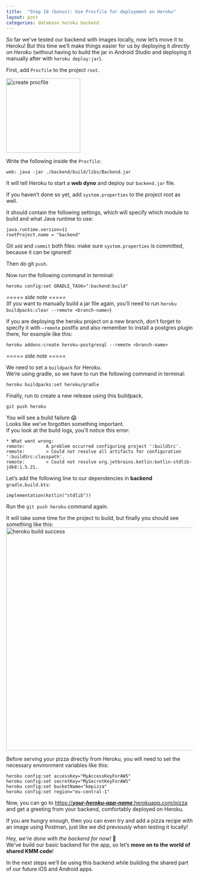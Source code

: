 ```yaml
---
title:  "Step 10 (bonus): Use Procfile for deployment on Heroku" 
layout: post
categories: database heroku backend
--- 
```

 
So far we've tested our backend with images locally, now let’s move it to Heroku! But this time we’ll make things easier for us by deploying it <i>directly on Heroku</i> (without having to build the jar in Android Studio and deploying it manually after with `heroku deploy:jar`).

First, add `Procfile` to the project `root`.

<img src="{{site.baseurl}}/assets/images/step-10/1.png" alt="create procfile" width="200"/>

Write the following inside the `Procfile`:
```
web: java -jar ./backend/build/libs/Backend.jar
```

It will tell Heroku to start a <b>web dyno</b> and deploy our `backend.jar` file.

If you haven’t done so yet, add `system.properties` to the project root as well.

It should contain the following settings, which will specify which module to build and what Java runtime to use:
```
java.runtime.version=11
rootProject.name = "backend"
```

Git `add` and `commit` both files: make sure `system.properties` is committed, because it can be ignored!

Then do git `push`.

Now run the following command in terminal: 
```
heroku config:set GRADLE_TASK=":backend:build"
```

<i>===== side note =====</i><br>
(If you want to manually build a jar file again, you’ll need to run
`heroku buildpacks:clear --remote <branch-name>`)

If you are deploying the heroku project on a new branch, don’t forget to specify it with `–remote` postfix and also remember to  install a postgres plugin there, for example like this:
```
heroku addons:create heroku-postgresql --remote <branch-name>
```
<i>===== side note =====</i>

We need to set a `buildpack` for Heroku. <br> We’re using gradle, so we have to run the following command in terminal:
```
heroku buildpacks:set heroku/gradle
```
Finally, run to create a new release using this buildpack.
```
git push heroku
```

You will see a build failure 😱 <br>
Looks like we’ve forgotten something important. <br>
If you look at the build logs, you’ll notice this error: 
```
* What went wrong:
remote:        A problem occurred configuring project ':buildSrc'.
remote:        > Could not resolve all artifacts for configuration ':buildSrc:classpath'.
remote:        > Could not resolve org.jetbrains.kotlin:kotlin-stdlib-jdk8:1.5.21.
```

Let’s add the following line to our dependencies in <b>backend</b> `gradle.build.kts`:
```
implementation(kotlin("stdlib"))
```

Run the `git push heroku` command again.

It will take some time for the project to build, but finally you should see something like this:
<img src="{{site.baseurl}}/assets/images/step-10/2.png" alt="heroku build success" width="600"/>

Before serving your pizza directly from Heroku, you will need to set the necessary environment variables like this:
```
heroku config:set accessKey="MyAccessKeyForAWS"
heroku config:set secretKey="MySecretKeyForAWS"
heroku config:set bucketName="kmpizza"
heroku config:set region="eu-central-1"
``` 

Now, you can go to [https://<b><i>your-heroku-app-name</i></b>.herokuapp.com/pizza](https://enigmatic-sands-01782.herokuapp.com/pizza) and get a greeting from your backend, comfortably deployed on Heroku.

 If you are hungry enough, then you can even try and add a pizza recipe with an image using Postman, just like we did previously when testing it locally!

<i>Hey, we're done with the backend for now!</i> 🎉<br> We’ve build our basic backend for the app, so let’s <b>move on to the world of shared KMM code</b>!

In the next steps we’ll be using this backend while building the shared part of our future iOS and Android apps.